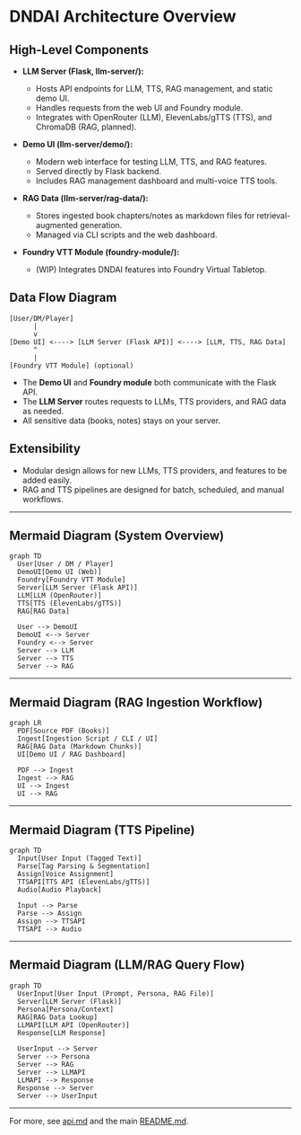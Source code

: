 # DNDAI Architecture Overview

## High-Level Components

- **LLM Server (Flask, llm-server/):**

  - Hosts API endpoints for LLM, TTS, RAG management, and static demo UI.
  - Handles requests from the web UI and Foundry module.
  - Integrates with OpenRouter (LLM), ElevenLabs/gTTS (TTS), and ChromaDB (RAG, planned).

- **Demo UI (llm-server/demo/):**

  - Modern web interface for testing LLM, TTS, and RAG features.
  - Served directly by Flask backend.
  - Includes RAG management dashboard and multi-voice TTS tools.

- **RAG Data (llm-server/rag-data/):**

  - Stores ingested book chapters/notes as markdown files for retrieval-augmented generation.
  - Managed via CLI scripts and the web dashboard.

- **Foundry VTT Module (foundry-module/):**
  - (WIP) Integrates DNDAI features into Foundry Virtual Tabletop.

## Data Flow Diagram

```
[User/DM/Player]
      |
      v
[Demo UI] <----> [LLM Server (Flask API)] <----> [LLM, TTS, RAG Data]
      ^
      |
[Foundry VTT Module] (optional)
```

- The **Demo UI** and **Foundry module** both communicate with the Flask API.
- The **LLM Server** routes requests to LLMs, TTS providers, and RAG data as needed.
- All sensitive data (books, notes) stays on your server.

## Extensibility

- Modular design allows for new LLMs, TTS providers, and features to be added easily.
- RAG and TTS pipelines are designed for batch, scheduled, and manual workflows.

---

## Mermaid Diagram (System Overview)

```mermaid
graph TD
  User[User / DM / Player]
  DemoUI[Demo UI (Web)]
  Foundry[Foundry VTT Module]
  Server[LLM Server (Flask API)]
  LLM[LLM (OpenRouter)]
  TTS[TTS (ElevenLabs/gTTS)]
  RAG[RAG Data]

  User --> DemoUI
  DemoUI <--> Server
  Foundry <--> Server
  Server --> LLM
  Server --> TTS
  Server --> RAG
```

---

## Mermaid Diagram (RAG Ingestion Workflow)

```mermaid
graph LR
  PDF[Source PDF (Books)]
  Ingest[Ingestion Script / CLI / UI]
  RAG[RAG Data (Markdown Chunks)]
  UI[Demo UI / RAG Dashboard]

  PDF --> Ingest
  Ingest --> RAG
  UI --> Ingest
  UI --> RAG
```

---

## Mermaid Diagram (TTS Pipeline)

```mermaid
graph TD
  Input[User Input (Tagged Text)]
  Parse[Tag Parsing & Segmentation]
  Assign[Voice Assignment]
  TTSAPI[TTS API (ElevenLabs/gTTS)]
  Audio[Audio Playback]

  Input --> Parse
  Parse --> Assign
  Assign --> TTSAPI
  TTSAPI --> Audio
```

---

## Mermaid Diagram (LLM/RAG Query Flow)

```mermaid
graph TD
  UserInput[User Input (Prompt, Persona, RAG File)]
  Server[LLM Server (Flask)]
  Persona[Persona/Context]
  RAG[RAG Data Lookup]
  LLMAPI[LLM API (OpenRouter)]
  Response[LLM Response]

  UserInput --> Server
  Server --> Persona
  Server --> RAG
  Server --> LLMAPI
  LLMAPI --> Response
  Response --> Server
  Server --> UserInput
```

---

For more, see [api.md](./api.md) and the main [README.md](../README.md).
